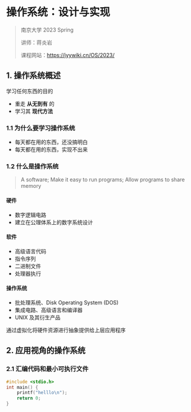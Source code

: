 # 操作系统：设计与实现

> 南京大学 2023 Spring
>
> 讲师：蒋炎岩
>
> 课程网站：https://jyywiki.cn/OS/2023/

## 1. 操作系统概述

学习任何东西的目的

- 重走 **从无到有** 的
- 学习其 **现代方法** 

### 1.1 为什么要学习操作系统

- 每天都在用的东西，还没搞明白
- 每天都在用的东西，实现不出来

### 1.2 什么是操作系统

> A software; Make it easy to run programs; Allow programs to share memory

#### 硬件

- 数字逻辑电路
- 建立在公理体系上的数字系统设计

#### 软件

- 高级语言代码
- 指令序列
- 二进制文件
- 处理器执行

#### 操作系统

- 批处理系统、Disk Operating System (DOS) 
- 集成电路、高级语言和编译器
- UNIX 及其衍生产品

通过虚拟化将硬件资源进行抽象提供给上层应用程序

## 2. 应用视角的操作系统

### 2.1 汇编代码和最小可执行文件

```c
#include <stdio.h>
int main() {
    printf("helllo\n");
    return 0;
}
```



